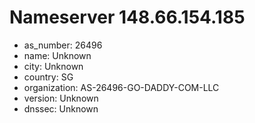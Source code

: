 # Nameserver 148.66.154.185

* as_number: 26496
* name: Unknown
* city: Unknown
* country: SG
* organization: AS-26496-GO-DADDY-COM-LLC
* version: Unknown
* dnssec: Unknown
